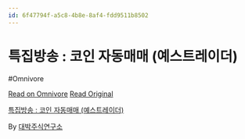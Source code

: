```yaml
---
id: 6f47794f-a5c8-4b8e-8af4-fdd9511b8502
---
```


# 특집방송 : 코인 자동매매 (예스트레이더)
#Omnivore
 
[Read on Omnivore](https://omnivore.app/me/https-youtube-com-watch-v-6-nz-2-w-aetk-w-0-192c83ab877)
[Read Original](https://youtube.com/watch?v=6nz2wAetkW0)
 
[특집방송 : 코인 자동매매 (예스트레이더)](https://youtube.com/watch?v=6nz2wAetkW0)

By [대박주식연구소](https://www.youtube.com/@%EB%8C%80%EB%B0%95%EC%A3%BC%EC%8B%9D%EC%97%B0%EA%B5%AC%EC%86%8C)